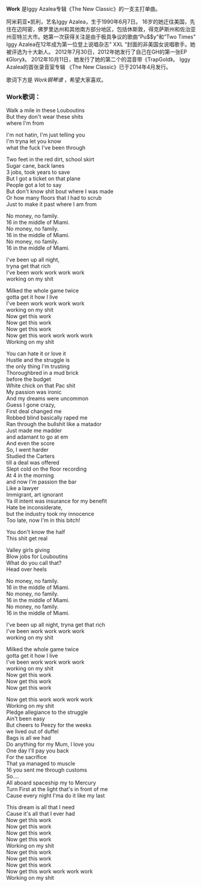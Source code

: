 

**Work** 是Iggy Azalea专辑《The New Classic》的一支主打单曲。  
  
阿米莉亚•凯利，艺名Iggy Azalea，生于1990年6月7日。
16岁的她迁往美国，先住在迈阿密，佛罗里达州和其他南方部分地区，包括休斯敦，得克萨斯州和佐治亚州亚特兰大市。她第一次获得关注是由于极具争议的歌曲“Pu$$y”和“Two
Times" Iggy Azalea在12年成为第一位登上说唱杂志“ XXL ”封面的非美国女说唱歌手。她被评选为十大新人。
2012年7月30日，2012年她发行了自己在GH的第一张EP《Glory》。 2012年10月11日，她发行了她的第二个的混音带《TrapGold》。
Iggy Azalea的首张录音室专辑 《The New Classic》已于2014年4月发行。  
  
歌词下方是 _Work钢琴谱_ ，希望大家喜欢。

### Work歌词：

Walk a mile in these Louboutins  
But they don't wear these shits  
where I'm from

I'm not hatin, I'm just telling you  
I'm tryna let you know  
what the fuck I've been through

Two feet in the red dirt, school skirt  
Sugar cane, back lanes  
3 jobs, took years to save  
But I got a ticket on that plane  
People got a lot to say  
But don't know shit bout where I was made  
Or how many floors that I had to scrub  
Just to make it past where I am from

No money, no family.  
16 in the middle of Miami.  
No money, no family.  
16 in the middle of Miami.  
No money, no family.  
16 in the middle of Miami.

I've been up all night,  
tryna get that rich  
I've been work work work work  
working on my shit

Milked the whole game twice  
gotta get it how I live  
I've been work work work work  
working on my shit  
Now get this work  
Now get this work  
Now get this work  
Now get this work work work work  
Working on my shit

You can hate it or love it  
Hustle and the struggle is  
the only thing I'm trusting  
Thoroughbred in a mud brick  
before the budget  
White chick on that Pac shit  
My passion was ironic  
And my dreams were uncommon  
Guess I gone crazy,  
First deal changed me  
Robbed blind basically raped me  
Ran through the bullshit like a matador  
Just made me madder  
and adamant to go at em  
And even the score  
So, I went harder  
Studied the Carters  
till a deal was offered  
Slept cold on the floor recording  
At 4 in the morning  
and now I'm passion the bar  
Like a lawyer  
Immigrant, art ignorant  
Ya ill intent was insurance for my benefit  
Hate be inconsiderate,  
but the industry took my innocence  
Too late, now I'm in this bitch!

You don't know the half  
This shit get real

Valley girls giving  
Blow jobs for Louboutins  
What do you call that?  
Head over heels

No money, no family.  
16 in the middle of Miami.  
No money, no family.  
16 in the middle of Miami.  
No money, no family.  
16 in the middle of Miami.

I've been up all night, tryna get that rich  
I've been work work work work  
working on my shit

Milked the whole game twice  
gotta get it how I live  
I've been work work work work  
working on my shit  
Now get this work  
Now get this work  
Now get this work

Now get this work work work work  
Working on my shit  
Pledge allegiance to the struggle  
Ain't been easy  
But cheers to Peezy for the weeks  
we lived out of duffel  
Bags is all we had  
Do anything for my Mum, I love you  
One day I'll pay you back  
For the sacrifice  
That ya managed to muscle  
16 you sent me through customs  
So….  
All aboard spaceship my to Mercury  
Turn First at the light that's in front of me  
Cause every night I'ma do it like my last

This dream is all that I need  
Cause it's all that I ever had  
Now get this work  
Now get this work  
Now get this work  
Now get this work  
Working on my shit  
Now get this work  
Now get this work  
Now get this work  
Now get this work work work work  
Working on my shit

